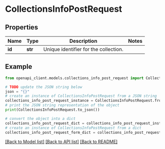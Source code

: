 # CollectionsInfoPostRequest


## Properties

Name | Type | Description | Notes
------------ | ------------- | ------------- | -------------
**id** | **str** | Unique identifier for the collection. | 

## Example

```python
from openapi_client.models.collections_info_post_request import CollectionsInfoPostRequest

# TODO update the JSON string below
json = "{}"
# create an instance of CollectionsInfoPostRequest from a JSON string
collections_info_post_request_instance = CollectionsInfoPostRequest.from_json(json)
# print the JSON string representation of the object
print(CollectionsInfoPostRequest.to_json())

# convert the object into a dict
collections_info_post_request_dict = collections_info_post_request_instance.to_dict()
# create an instance of CollectionsInfoPostRequest from a dict
collections_info_post_request_form_dict = collections_info_post_request.from_dict(collections_info_post_request_dict)
```
[[Back to Model list]](../README.md#documentation-for-models) [[Back to API list]](../README.md#documentation-for-api-endpoints) [[Back to README]](../README.md)


